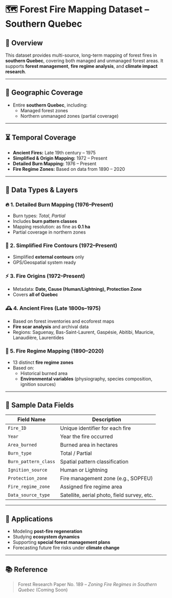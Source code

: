 # 🗺️ Forest Fire Mapping Dataset – Southern Quebec

## 📌 Overview
This dataset provides multi-source, long-term mapping of forest fires in **southern Quebec**, covering both managed and unmanaged forest areas. It supports **forest management**, **fire regime analysis**, and **climate impact research**.

---

## 🧭 Geographic Coverage
- Entire **southern Quebec**, including:
  - Managed forest zones
  - Northern unmanaged zones (partial coverage)

---

## ⏳ Temporal Coverage
- **Ancient Fires:** Late 19th century – 1975
- **Simplified & Origin Mapping:** 1972 – Present
- **Detailed Burn Mapping:** 1976 – Present
- **Fire Regime Zones:** Based on data from 1890 – 2020

---

## 📂 Data Types & Layers

### 🔥 1. Detailed Burn Mapping (1976–Present)
- Burn types: *Total*, *Partial*
- Includes **burn pattern classes**
- Mapping resolution: as fine as **0.1 ha**
- Partial coverage in northern zones

### 🧭 2. Simplified Fire Contours (1972–Present)
- Simplified **external contours** only
- GPS/Geospatial system ready

### ⚡ 3. Fire Origins (1972–Present)
- Metadata: **Date, Cause (Human/Lightning), Protection Zone**
- Covers **all of Quebec**

### 🕰️ 4. Ancient Fires (Late 1800s–1975)
- Based on forest inventories and ecoforest maps
- **Fire scar analysis** and archival data
- Regions: Saguenay, Bas-Saint-Laurent, Gaspésie, Abitibi, Mauricie, Lanaudière, Laurentides

### 🧩 5. Fire Regime Mapping (1890–2020)
- 13 distinct **fire regime zones**
- Based on:
  - Historical burned area
  - **Environmental variables** (physiography, species composition, ignition sources)

---

## 🧾 Sample Data Fields

| Field Name           | Description                                      |
|----------------------|--------------------------------------------------|
| `Fire_ID`            | Unique identifier for each fire                  |
| `Year`               | Year the fire occurred                           |
| `Area_burned`        | Burned area in hectares                          |
| `Burn_type`          | Total / Partial                                  |
| `Burn_pattern_class`| Spatial pattern classification                   |
| `Ignition_source`    | Human or Lightning                               |
| `Protection_zone`    | Fire management zone (e.g., SOPFEU)              |
| `Fire_regime_zone`   | Assigned fire regime area                        |
| `Data_source_type`   | Satellite, aerial photo, field survey, etc.      |

---

## 🧠 Applications
- Modeling **post-fire regeneration**
- Studying **ecosystem dynamics**
- Supporting **special forest management plans**
- Forecasting future fire risks under **climate change**

---

## 📚 Reference
> Forest Research Paper No. 189 – *Zoning Fire Regimes in Southern Quebec* (Coming Soon)
